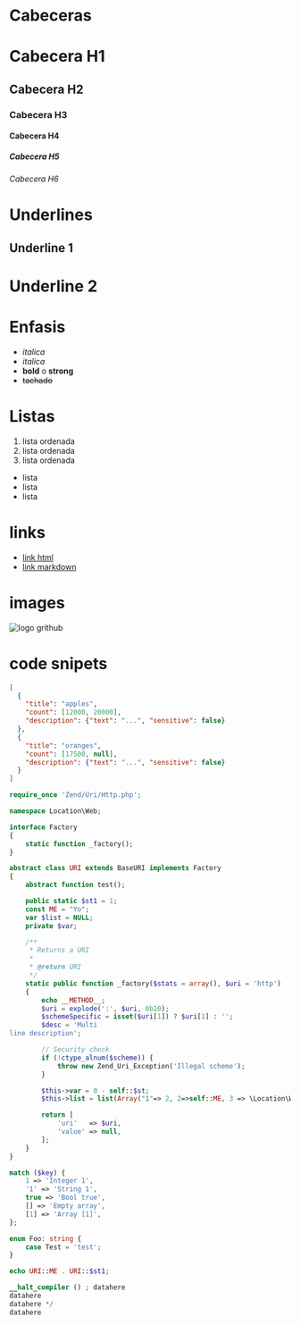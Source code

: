 # Cabeceras

# Cabecera H1
## Cabecera H2
### Cabecera H3
#### Cabecera H4
##### Cabecera H5
###### Cabecera H6


# Underlines
Underline 1
----------

Underline 2
======

# Enfasis
- *italica*
- _italica_
- **bold** o __strong__
- ~~tachado~~

# Listas
1. lista ordenada
1. lista ordenada
1. lista ordenada

- lista
- lista
- lista


# links
- <a href="www.google.com">link html</a>
- [link markdown](www.google.com)

# images
![logo grithub](https://github.githubassets.com/images/modules/logos_page/Octocat.png)

# code snipets

```JSON
[
  {
    "title": "apples",
    "count": [12000, 20000],
    "description": {"text": "...", "sensitive": false}
  },
  {
    "title": "oranges",
    "count": [17500, null],
    "description": {"text": "...", "sensitive": false}
  }
]
```
```PHP
require_once 'Zend/Uri/Http.php';

namespace Location\Web;

interface Factory
{
    static function _factory();
}

abstract class URI extends BaseURI implements Factory
{
    abstract function test();

    public static $st1 = 1;
    const ME = "Yo";
    var $list = NULL;
    private $var;

    /**
     * Returns a URI
     *
     * @return URI
     */
    static public function _factory($stats = array(), $uri = 'http')
    {
        echo __METHOD__;
        $uri = explode(':', $uri, 0b10);
        $schemeSpecific = isset($uri[1]) ? $uri[1] : '';
        $desc = 'Multi
line description';

        // Security check
        if (!ctype_alnum($scheme)) {
            throw new Zend_Uri_Exception('Illegal scheme');
        }

        $this->var = 0 - self::$st;
        $this->list = list(Array("1"=> 2, 2=>self::ME, 3 => \Location\Web\URI::class));

        return [
            'uri'   => $uri,
            'value' => null,
        ];
    }
}

match ($key) {
    1 => 'Integer 1',
    '1' => 'String 1',
    true => 'Bool true',
    [] => 'Empty array',
    [1] => 'Array [1]',
};

enum Foo: string {
    case Test = 'test';
}

echo URI::ME . URI::$st1;

__halt_compiler () ; datahere
datahere
datahere */
datahere
```

